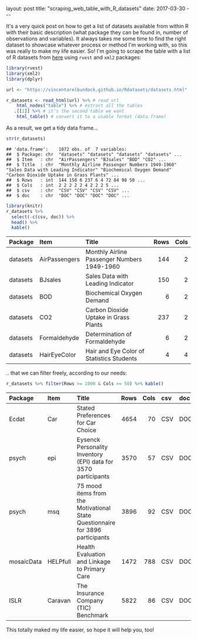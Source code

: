 layout: post title: "scraping\_web\_table\_with\_R\_datasets" date: 2017-03-30 ---

It's a very quick post on how to get a list of datasets available from within R with their basic description (what package they can be found in, number of observations and variables). It always takes me some time to find the right dataset to showcase whatever process or method I'm working with, so this was really to make my life easier. So! I'm going to scrape the table with a list of R datasets from [here](https://vincentarelbundock.github.io/Rdatasets/datasets.html) using `rvest` and `xml2` packages:

``` r
library(rvest)
library(xml2)
library(dplyr)

url <- "https://vincentarelbundock.github.io/Rdatasets/datasets.html"

r_datasets <- read_html(url) %>% # read url
    html_nodes("table") %>% # extract all the tables
   .[[2]] %>% # it's the second table we want
    html_table() # convert it to a usable format (data.frame)
```

As a result, we get a tidy data frame...

``` r
str(r_datasets)
```

    ## 'data.frame':    1072 obs. of  7 variables:
    ##  $ Package: chr  "datasets" "datasets" "datasets" "datasets" ...
    ##  $ Item   : chr  "AirPassengers" "BJsales" "BOD" "CO2" ...
    ##  $ Title  : chr  "Monthly Airline Passenger Numbers 1949-1960" "Sales Data with Leading Indicator" "Biochemical Oxygen Demand" "Carbon Dioxide Uptake in Grass Plants" ...
    ##  $ Rows   : int  144 150 6 237 6 4 72 84 98 50 ...
    ##  $ Cols   : int  2 2 2 2 2 4 2 2 2 5 ...
    ##  $ csv    : chr  "CSV" "CSV" "CSV" "CSV" ...
    ##  $ doc    : chr  "DOC" "DOC" "DOC" "DOC" ...

``` r
library(knitr)
r_datasets %>% 
  select(-c(csv, doc)) %>% 
  head() %>%
  kable()
```

| Package  | Item          | Title                                       |  Rows|  Cols|
|:---------|:--------------|:--------------------------------------------|-----:|-----:|
| datasets | AirPassengers | Monthly Airline Passenger Numbers 1949-1960 |   144|     2|
| datasets | BJsales       | Sales Data with Leading Indicator           |   150|     2|
| datasets | BOD           | Biochemical Oxygen Demand                   |     6|     2|
| datasets | CO2           | Carbon Dioxide Uptake in Grass Plants       |   237|     2|
| datasets | Formaldehyde  | Determination of Formaldehyde               |     6|     2|
| datasets | HairEyeColor  | Hair and Eye Color of Statistics Students   |     4|     4|

.. that we can filter freely, according to our needs:

``` r
r_datasets %>% filter(Rows >= 1000 & Cols >= 50) %>% kable()
```

| Package    | Item     | Title                                                                         |  Rows|  Cols| csv | doc |
|:-----------|:---------|:------------------------------------------------------------------------------|-----:|-----:|:----|:----|
| Ecdat      | Car      | Stated Preferences for Car Choice                                             |  4654|    70| CSV | DOC |
| psych      | epi      | Eysenck Personality Inventory (EPI) data for 3570 participants                |  3570|    57| CSV | DOC |
| psych      | msq      | 75 mood items from the Motivational State Questionnaire for 3896 participants |  3896|    92| CSV | DOC |
| mosaicData | HELPfull | Health Evaluation and Linkage to Primary Care                                 |  1472|   788| CSV | DOC |
| ISLR       | Caravan  | The Insurance Company (TIC) Benchmark                                         |  5822|    86| CSV | DOC |

This totally maked my life easier, so hope it will help you, too!
